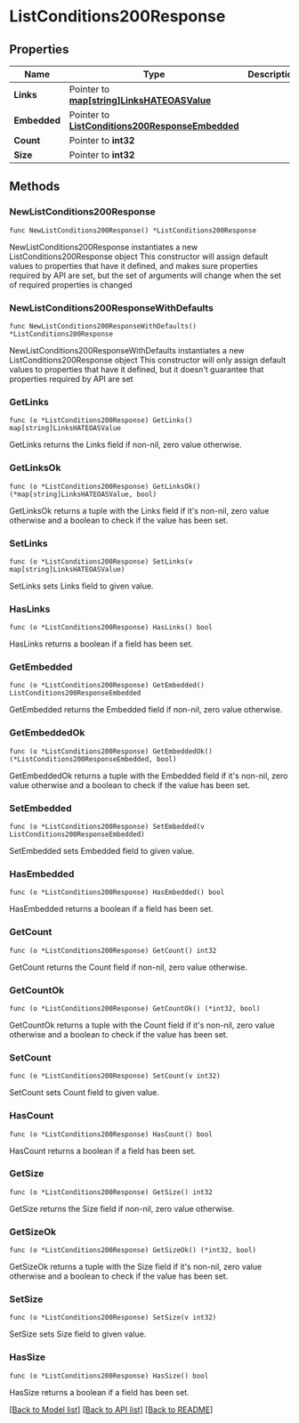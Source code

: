 # ListConditions200Response

## Properties

Name | Type | Description | Notes
------------ | ------------- | ------------- | -------------
**Links** | Pointer to [**map[string]LinksHATEOASValue**](LinksHATEOASValue.md) |  | [optional] [readonly] 
**Embedded** | Pointer to [**ListConditions200ResponseEmbedded**](ListConditions200ResponseEmbedded.md) |  | [optional] 
**Count** | Pointer to **int32** |  | [optional] 
**Size** | Pointer to **int32** |  | [optional] 

## Methods

### NewListConditions200Response

`func NewListConditions200Response() *ListConditions200Response`

NewListConditions200Response instantiates a new ListConditions200Response object
This constructor will assign default values to properties that have it defined,
and makes sure properties required by API are set, but the set of arguments
will change when the set of required properties is changed

### NewListConditions200ResponseWithDefaults

`func NewListConditions200ResponseWithDefaults() *ListConditions200Response`

NewListConditions200ResponseWithDefaults instantiates a new ListConditions200Response object
This constructor will only assign default values to properties that have it defined,
but it doesn't guarantee that properties required by API are set

### GetLinks

`func (o *ListConditions200Response) GetLinks() map[string]LinksHATEOASValue`

GetLinks returns the Links field if non-nil, zero value otherwise.

### GetLinksOk

`func (o *ListConditions200Response) GetLinksOk() (*map[string]LinksHATEOASValue, bool)`

GetLinksOk returns a tuple with the Links field if it's non-nil, zero value otherwise
and a boolean to check if the value has been set.

### SetLinks

`func (o *ListConditions200Response) SetLinks(v map[string]LinksHATEOASValue)`

SetLinks sets Links field to given value.

### HasLinks

`func (o *ListConditions200Response) HasLinks() bool`

HasLinks returns a boolean if a field has been set.

### GetEmbedded

`func (o *ListConditions200Response) GetEmbedded() ListConditions200ResponseEmbedded`

GetEmbedded returns the Embedded field if non-nil, zero value otherwise.

### GetEmbeddedOk

`func (o *ListConditions200Response) GetEmbeddedOk() (*ListConditions200ResponseEmbedded, bool)`

GetEmbeddedOk returns a tuple with the Embedded field if it's non-nil, zero value otherwise
and a boolean to check if the value has been set.

### SetEmbedded

`func (o *ListConditions200Response) SetEmbedded(v ListConditions200ResponseEmbedded)`

SetEmbedded sets Embedded field to given value.

### HasEmbedded

`func (o *ListConditions200Response) HasEmbedded() bool`

HasEmbedded returns a boolean if a field has been set.

### GetCount

`func (o *ListConditions200Response) GetCount() int32`

GetCount returns the Count field if non-nil, zero value otherwise.

### GetCountOk

`func (o *ListConditions200Response) GetCountOk() (*int32, bool)`

GetCountOk returns a tuple with the Count field if it's non-nil, zero value otherwise
and a boolean to check if the value has been set.

### SetCount

`func (o *ListConditions200Response) SetCount(v int32)`

SetCount sets Count field to given value.

### HasCount

`func (o *ListConditions200Response) HasCount() bool`

HasCount returns a boolean if a field has been set.

### GetSize

`func (o *ListConditions200Response) GetSize() int32`

GetSize returns the Size field if non-nil, zero value otherwise.

### GetSizeOk

`func (o *ListConditions200Response) GetSizeOk() (*int32, bool)`

GetSizeOk returns a tuple with the Size field if it's non-nil, zero value otherwise
and a boolean to check if the value has been set.

### SetSize

`func (o *ListConditions200Response) SetSize(v int32)`

SetSize sets Size field to given value.

### HasSize

`func (o *ListConditions200Response) HasSize() bool`

HasSize returns a boolean if a field has been set.


[[Back to Model list]](../README.md#documentation-for-models) [[Back to API list]](../README.md#documentation-for-api-endpoints) [[Back to README]](../README.md)


